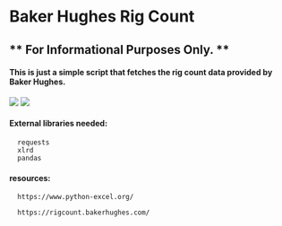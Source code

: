 # Baker Hughes Rig Count

## ** For Informational Purposes Only. **
#### This is just a simple script that fetches the rig count data provided by Baker Hughes.


<img src=https://github.com/JReyDev/BKRigCount/assets/102834451/746946e5-3eae-49c5-9e3f-2534912b7cc2>

<img src=https://github.com/JReyDev/BKRigCount/assets/102834451/bf999e53-0bfe-4b8a-b752-05cc076e20b7>


#### External libraries needed:
```
  requests
  xlrd
  pandas
```
#### resources:

```
  https://www.python-excel.org/

  https://rigcount.bakerhughes.com/

```
